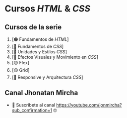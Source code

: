 # Cursos _HTML_ & _CSS_

## Cursos de la serie

1. [🟠 Fundamentos de _HTML_]
1. [🔵 Fundamentos de _CSS_]
1. [🔵 Unidades y Estilos _CSS_]
1. [🔵 Efectos Visuales y Movimiento en _CSS_]
1. [🟡 Flex]
2. [🟡 Grid] 
1. [🔴 Responsive y Arquitectura _CSS_]

## Canal Jhonatan Mircha

- 🔔 Suscríbete al canal https://youtube.com/jonmircha?sub_confirmation=1 🤓
